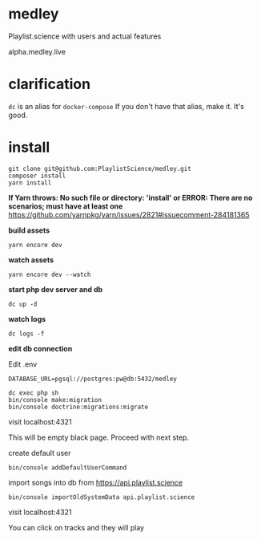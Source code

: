 # medley
Playlist.science with users and actual features

alpha.medley.live

# clarification
```dc``` is an alias for ```docker-compose```
If you don't have that alias, make it. It's good.

# install

```git clone git@github.com:PlaylistScience/medley.git```<br/>
```composer install```<br/>
```yarn install```<br/>

**If Yarn throws: No such file or directory: 'install' or ERROR: There are no scenarios; must have at least one**
https://github.com/yarnpkg/yarn/issues/2821#issuecomment-284181365

**build assets**

```yarn encore dev```

**watch assets**

```yarn encore dev --watch```

**start php dev server and db**

```dc up -d```

**watch logs**

```dc logs -f```

**edit db connection**

Edit .env

`DATABASE_URL=pgsql://postgres:pw@db:5432/medley`

```dc exec php sh``` <br/>
```bin/console make:migration``` <br/>
```bin/console doctrine:migrations:migrate``` <br/>

visit localhost:4321

This will be empty black page. Proceed with next step.

create default user

```bin/console addDefaultUserCommand``` <br/>

import songs into db from https://api.playlist.science

```bin/console importOldSystemData api.playlist.science``` <br/>

visit localhost:4321

You can click on tracks and they will play
